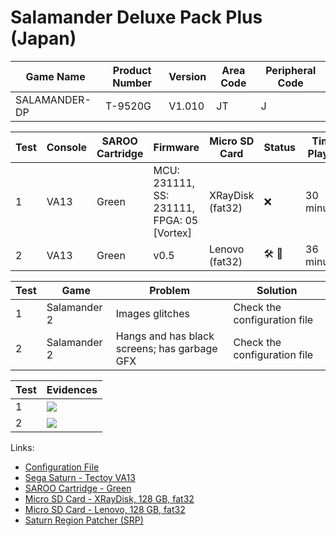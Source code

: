 # Salamander Deluxe Pack Plus (Japan)

| Game Name     | Product Number | Version | Area Code | Peripheral Code |
| ------------- | -------------- | ------- | --------- | --------------- |
| SALAMANDER-DP | T-9520G        | V1.010  | JT        | J               |

| Test | Console | SAROO Cartridge | Firmware                                   | Micro SD Card    | Status                               | Time Played |
| ---- | ------- | --------------- | ------------------------------------------ | ---------------- | ------------------------------------ | ----------- |
| 1    | VA13    | Green           | MCU: 231111, SS: 231111, FPGA: 05 [Vortex] | XRayDisk (fat32) | :x:                                  | 30 minutes  |
| 2    | VA13    | Green           | v0.5                                       | Lenovo (fat32)   | :hammer_and_wrench: :checkered_flag: | 36 minutes  |

| Test | Game         | Problem                                      | Solution                     |
| ---- | ------------ | -------------------------------------------- | ---------------------------- |
| 1    | Salamander 2 | Images glitches                              | Check the configuration file |
| 2    | Salamander 2 | Hangs and has black screens; has garbage GFX | Check the configuration file |

| Test | Evidences                                                                                        |
| ---- | ------------------------------------------------------------------------------------------------ |
| 1    | [![](https://img.youtube.com/vi/rxZBjpZCnbI/0.jpg)](https://www.youtube.com/watch?v=rxZBjpZCnbI) |
| 2    | [![](https://img.youtube.com/vi/R_QypkdkPf8/0.jpg)](https://www.youtube.com/watch?v=R_QypkdkPf8) |

Links:

- [Configuration File](https://github.com/williamdsw/saroo-configuration-list/blob/master/Regions/Retails/Japan/T-9520G/README.md)
- [Sega Saturn - Tectoy VA13](../../../../Info/Consoles/VA13/README.md)
- [SAROO Cartridge - Green](../../../../Info/Cartridges/RetroGameParadiseStore/1.32F/README.md)
- [Micro SD Card - XRayDisk, 128 GB, fat32](../../../Info/SdCards/XRayDisk/128GB/fat32/README.md)
- [Micro SD Card - Lenovo, 128 GB, fat32](../../../Info/SdCards/Lenovo/128GB/fat32/README.md)
- [Saturn Region Patcher (SRP)](https://segaxtreme.net/resources/saturn-region-patcher.81/download)
